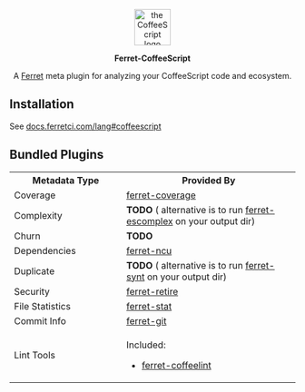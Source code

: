 <p align="center">
  <img width="64" style="background: none" src="https://user-images.githubusercontent.com/93340/37267557-7d8d0f08-2597-11e8-9768-cf44161b9926.png" alt="the CoffeeScript logo" />
  <p align="center">
    <strong>Ferret-CoffeeScript</strong>
  </p>
  <p align="center">
    A
    <a href="https://github.com/forthright/ferret">Ferret</a>
    meta plugin for analyzing your CoffeeScript code and ecosystem.
  </p>
</p>

## Installation

See [docs.ferretci.com/lang#coffeescript](https://docs.ferretci.com/lang/#coffeescript)

## Bundled Plugins

<table>
  <tr>
    <th width="300">Metadata Type</th>
    <th width="600">Provided By</th>
  </tr>
  <tr>
    <td>Coverage</td>
    <td>
      <a id="coverage" href="https://github.com/forthright/ferret-coverage">ferret-coverage</a>
    </td>
  </tr>
  <tr>
    <td id="complexity">Complexity</td>
    <td>
      <strong>TODO</strong>
      ( alternative is to run
      <a href="https://github.com/forthright/ferret-escopmlex">ferret-escomplex</a>
      on your output dir)
    </td>
  </tr>
  <tr>
    <td id="churn">Churn</td>
    <td>
      <strong>TODO</strong>
    </td>
  </tr>
  <tr>
    <td id="dependencies">Dependencies</td>
    <td>
      <a href="https://github.com/forthright/ferret-ncu">ferret-ncu</a>
    </td>
  </tr>
  <tr>
    <td id="duplicate">Duplicate</td>
    <td>
      <strong>TODO</strong>
      ( alternative is to run
      <a href="https://github.com/forthright/ferret-synt">ferret-synt</a>
      on your output dir)
    </td>
  </tr>
  <tr>
    <td id="security">Security</td>
    <td>
      <a href="https://github.com/forthright/ferret-retire">ferret-retire</a>
    </td>
  </tr>
  <tr>
    <td id="file-statistics">File Statistics</td>
    <td>
      <a href="https://github.com/forthright/ferret-stat">ferret-stat</a>
    </td>
  </tr>
  <tr>
    <td id="commit-info">Commit Info</td>
    <td>
      <a href="https://github.com/forthright/ferret-git">ferret-git</a>
    </td>
  </tr>
  <tr>
    <td id="lint-tools">Lint Tools</td>
    <td>
      <p>Included:</p>
      <ul>
        <li>
          <a href="https://github.com/forthright/ferret-coffeelint">ferret-coffeelint</a>
        </li>
      </ul>
    </td>
  </tr>
</table>
